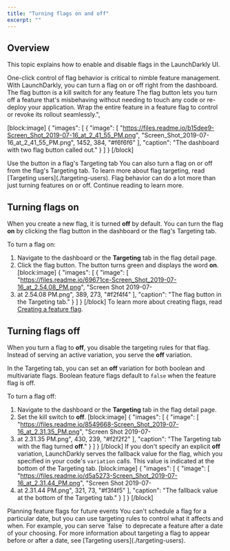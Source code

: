 ```yaml
---
title: "Turning flags on and off"
excerpt: ""
---
```

## Overview
This topic explains how to enable and disable flags in the LaunchDarkly UI. 

One-click control of flag behavior is critical to nimble feature management. With LaunchDarkly, you can turn a flag on or off right from the dashboard.
<Callout intent="info">
  <CalloutTitle>The flag button is a kill switch for any feature</CalloutTitle>
  <CalloutDescription>The flag button lets you turn off a feature that's misbehaving without needing to touch any code or re-deploy your application. Wrap the entire feature in a feature flag to control or revoke its rollout seamlessly.",
   </CalloutDescription>
</Callout>

[block:image]
{
  "images": [
    {
      "image": [
        "https://files.readme.io/b15dee9-Screen_Shot_2019-07-16_at_2_41_55_PM.png",
        "Screen_Shot_2019-07-16_at_2_41_55_PM.png",
        1452,
        384,
        "#f6f6f6"
      ],
      "caption": "The dashboard with two flag button called out."
    }
  ]
}
[/block]

<Callout intent="info">
  <CalloutTitle>Use the button in a flag's Targeting tab</CalloutTitle>
   <CalloutDescription>You can also turn a flag on or off from the flag's Targeting tab. To learn more about flag targeting, read [Targeting users](./targeting-users).</CalloutDescription>
</Callout>
Flag behavior can do a lot more than just turning features on or off. Continue reading to learn more.

## Turning flags on
When you create a new flag, it is turned **off** by default. You can turn the flag **on** by clicking the flag button in the dashboard or the flag's Targeting tab.

To turn a flag on:

1. Navigate to the dashboard or the **Targeting** tab in the flag detail page. 
2. Click the flag button. The button turns green and displays the word **on**.
[block:image]
{
  "images": [
    {
      "image": [
        "https://files.readme.io/69671ce-Screen_Shot_2019-07-16_at_2.54.08_PM.png",
        "Screen Shot 2019-07-
1. at 2.54.08 PM.png",
        389,
        273,
        "#f2f4f4"
      ],
      "caption": "The flag button in the Targeting tab."
    }
  ]
}
[/block]
To learn more about creating flags, read [Creating a feature flag](./creating-a-feature-flag).
## Turning flags off
When you turn a flag to **off**, you disable the targeting rules for that flag. Instead of serving an active variation, you serve the **off** variation.

In the Targeting tab, you can set an **off** variation for both boolean and multivariate flags. Boolean feature flags default to `false` when the feature flag is off. 

To turn a flag off:

1. Navigate to the dashboard or the **Targeting** tab in the flag detail page.
2. Set the kill switch to **off**.
[block:image]
{
  "images": [
    {
      "image": [
        "https://files.readme.io/8549668-Screen_Shot_2019-07-16_at_2.31.35_PM.png",
        "Screen Shot 2019-07-
1. at 2.31.35 PM.png",
        430,
        239,
        "#f2f2f2"
      ],
      "caption": "The Targeting tab with the flag turned **off**."
    }
  ]
}
[/block]
If you don't specify an explicit **off** variation, LaunchDarkly serves the fallback value for the flag, which you specified in your code's `variation` calls. This value is indicated at the bottom of the Targeting tab.
[block:image]
{
  "images": [
    {
      "image": [
        "https://files.readme.io/d5a5273-Screen_Shot_2019-07-16_at_2.31.44_PM.png",
        "Screen Shot 2019-07-
1. at 2.31.44 PM.png",
        321,
        73,
        "#f3f4f5"
      ],
      "caption": "The fallback value at the bottom of the Targeting tab."
    }
  ]
}
[/block]

<Callout intent="info">
  <CalloutTitle>Planning feature flags for future events</CalloutTitle>
   <CalloutDescription>You can't schedule a flag for a particular date, but you can use targeting rules to control what it affects and when.
For example, you can serve `false` to deprecate a feature after a date of your choosing. 
For more information about targeting a flag to appear before or after a date, see [Targeting users](./targeting-users).</CalloutDescription>
</Callout>